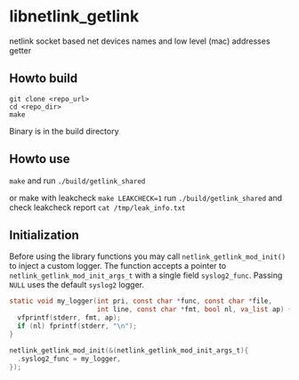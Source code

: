 # libnetlink_getlink
netlink socket based net devices names and low level (mac) addresses getter

## Howto build
```
git clone <repo_url>
cd <repo_dir>
make
```
Binary is in the build directory

## Howto use
`make` and run `./build/getlink_shared`

or make with leakcheck `make LEAKCHECK=1`
run `./build/getlink_shared` and check
leakcheck report `cat /tmp/leak_info.txt`

## Initialization
Before using the library functions you may call `netlink_getlink_mod_init()`
to inject a custom logger. The function accepts a pointer to
`netlink_getlink_mod_init_args_t` with a single field `syslog2_func`.  Passing
`NULL` uses the default `syslog2` logger.

```c
static void my_logger(int pri, const char *func, const char *file,
                      int line, const char *fmt, bool nl, va_list ap) {
  vfprintf(stderr, fmt, ap);
  if (nl) fprintf(stderr, "\n");
}

netlink_getlink_mod_init(&(netlink_getlink_mod_init_args_t){
  .syslog2_func = my_logger,
});
```

